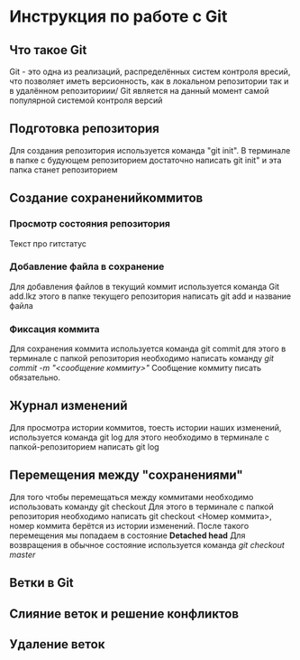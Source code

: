
# Инструкция по работе с Git 


## Что такое Git

Git - это одна из реализаций, распределённых систем контроля вресий, что позволяет иметь версионность, как в локальном репозитории так и в удалённом репозиториии/ Git является на данный момент самой популярной системой контроля версий

## Подготовка репозитория

Для создания репозитория используется команда "git init". В терминале в папке с будующем репозиторием достаточно написать git init" и эта папка станет репозиторием


## Создание сохраненийкоммитов


### Просмотр состояния репозитория

Текст про гитстатус

### Добавление файла в сохранение

Для добавления файлов в текущий коммит используется команда Git add.lkz этого в папке текущего репозитория написать git add и название файла

### Фиксация коммита

Для сохранения коммита используется команда git commit для этого в терминале с папкой репозитория необходимо написать команду *git commit -m  "<сообщение коммиту>"* Сообщение коммиту писать обязательно.

## Журнал изменений

Для просмотра истории коммитов, тоесть истории наших изменений, используется команда git log для этого необходимо в терминале с папкой-репозиторием написать git log

## Перемещения между "сохранениями"

Для того чтобы перемещаться между коммитами необходимо использовать команду git checkout
Для этого в терминале с папкой репозитория необходимо написать git checkout <Номер коммита>, номер коммита берётся из истории изменений. После такого перемещения мы попадаем в состояние **Detached head** Для возвращения в обычное состояние используется команда *git checkout master*

## Ветки в Git

## Слияние веток и решение конфликтов

## Удаление веток